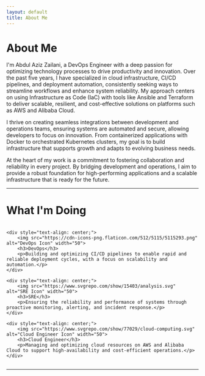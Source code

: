 ```yaml
---
layout: default
title: About Me
---
```


# About Me

I'm Abdul Aziz Zailani, a DevOps Engineer with a deep passion for optimizing technology processes to drive productivity and innovation. Over the past five years, I have specialized in cloud infrastructure, CI/CD pipelines, and deployment automation, consistently seeking ways to streamline workflows and enhance system reliability. My approach centers on using Infrastructure as Code (IaC) with tools like Ansible and Terraform to deliver scalable, resilient, and cost-effective solutions on platforms such as AWS and Alibaba Cloud.

I thrive on creating seamless integrations between development and operations teams, ensuring systems are automated and secure, allowing developers to focus on innovation. From containerized applications with Docker to orchestrated Kubernetes clusters, my goal is to build infrastructure that supports growth and adapts to evolving business needs.

At the heart of my work is a commitment to fostering collaboration and reliability in every project. By bridging development and operations, I aim to provide a robust foundation for high-performing applications and a scalable infrastructure that is ready for the future.

---

# What I'm Doing

<div style="display: flex; gap: 20px; margin-top: 20px; justify-content: center;">

    <div style="text-align: center;">
        <img src="https://cdn-icons-png.flaticon.com/512/5115/5115293.png" alt="DevOps Icon" width="50">
        <h3>DevOps</h3>
        <p>Building and optimizing CI/CD pipelines to enable rapid and reliable deployment cycles, with a focus on scalability and automation.</p>
    </div>

    <div style="text-align: center;">
        <img src="https://www.svgrepo.com/show/15403/analysis.svg" alt="SRE Icon" width="50">
        <h3>SRE</h3>
        <p>Ensuring the reliability and performance of systems through proactive monitoring, alerting, and incident response.</p>
    </div>

    <div style="text-align: center;">
        <img src="https://www.svgrepo.com/show/77029/cloud-computing.svg" alt="Cloud Engineer Icon" width="50">
        <h3>Cloud Engineer</h3>
        <p>Managing and optimizing cloud resources on AWS and Alibaba Cloud to support high-availability and cost-efficient operations.</p>
    </div>

</div>

---
